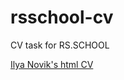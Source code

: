 # rsschool-cv
CV task for RS.SCHOOL

[Ilya Novik's html CV](https://inovik94.github.io/rsschool-cv/cv "Ilya Novik's CV") 
